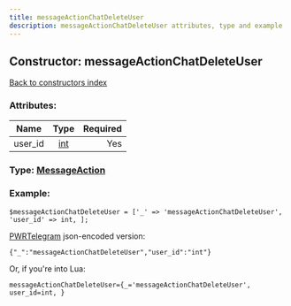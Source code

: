 ```yaml
---
title: messageActionChatDeleteUser
description: messageActionChatDeleteUser attributes, type and example
---
```

## Constructor: messageActionChatDeleteUser  
[Back to constructors index](index.md)



### Attributes:

| Name     |    Type       | Required |
|----------|:-------------:|---------:|
|user\_id|[int](../types/int.md) | Yes|



### Type: [MessageAction](../types/MessageAction.md)


### Example:

```
$messageActionChatDeleteUser = ['_' => 'messageActionChatDeleteUser', 'user_id' => int, ];
```  

[PWRTelegram](https://pwrtelegram.xyz) json-encoded version:

```
{"_":"messageActionChatDeleteUser","user_id":"int"}
```


Or, if you're into Lua:  


```
messageActionChatDeleteUser={_='messageActionChatDeleteUser', user_id=int, }

```


